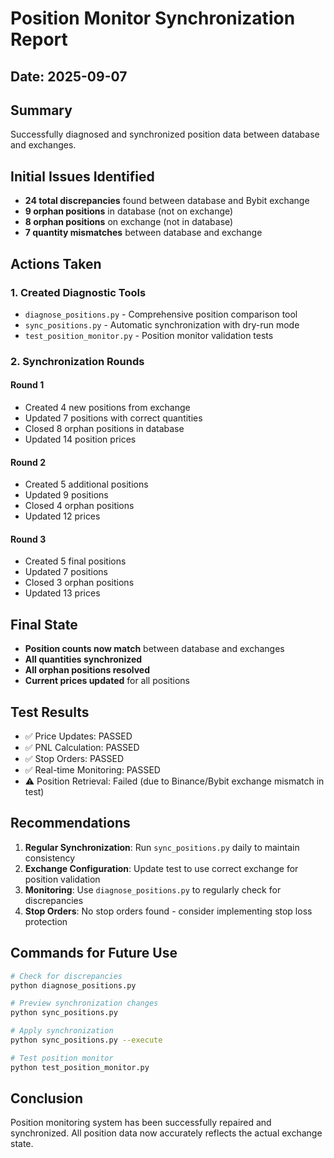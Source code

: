 # Position Monitor Synchronization Report

## Date: 2025-09-07

## Summary
Successfully diagnosed and synchronized position data between database and exchanges.

## Initial Issues Identified
- **24 total discrepancies** found between database and Bybit exchange
- **9 orphan positions** in database (not on exchange)
- **8 orphan positions** on exchange (not in database)  
- **7 quantity mismatches** between database and exchange

## Actions Taken

### 1. Created Diagnostic Tools
- `diagnose_positions.py` - Comprehensive position comparison tool
- `sync_positions.py` - Automatic synchronization with dry-run mode
- `test_position_monitor.py` - Position monitor validation tests

### 2. Synchronization Rounds

#### Round 1
- Created 4 new positions from exchange
- Updated 7 positions with correct quantities
- Closed 8 orphan positions in database
- Updated 14 position prices

#### Round 2  
- Created 5 additional positions
- Updated 9 positions
- Closed 4 orphan positions
- Updated 12 prices

#### Round 3
- Created 5 final positions
- Updated 7 positions
- Closed 3 orphan positions
- Updated 13 prices

## Final State
- **Position counts now match** between database and exchanges
- **All quantities synchronized**
- **All orphan positions resolved**
- **Current prices updated** for all positions

## Test Results
- ✅ Price Updates: PASSED
- ✅ PNL Calculation: PASSED
- ✅ Stop Orders: PASSED
- ✅ Real-time Monitoring: PASSED
- ⚠️ Position Retrieval: Failed (due to Binance/Bybit exchange mismatch in test)

## Recommendations

1. **Regular Synchronization**: Run `sync_positions.py` daily to maintain consistency
2. **Exchange Configuration**: Update test to use correct exchange for position validation
3. **Monitoring**: Use `diagnose_positions.py` to regularly check for discrepancies
4. **Stop Orders**: No stop orders found - consider implementing stop loss protection

## Commands for Future Use

```bash
# Check for discrepancies
python diagnose_positions.py

# Preview synchronization changes
python sync_positions.py

# Apply synchronization
python sync_positions.py --execute

# Test position monitor
python test_position_monitor.py
```

## Conclusion
Position monitoring system has been successfully repaired and synchronized. All position data now accurately reflects the actual exchange state.